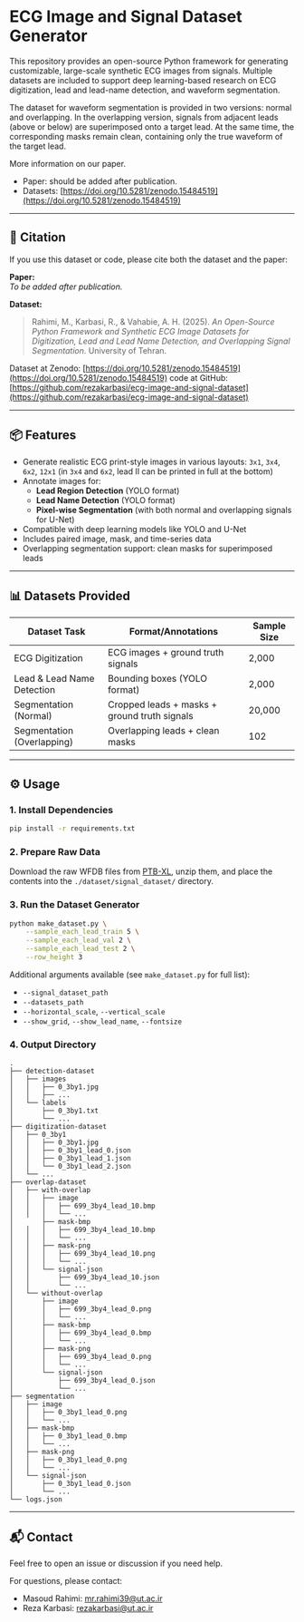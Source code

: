 # ECG Image and Signal Dataset Generator

This repository provides an open-source Python framework for generating customizable, large-scale synthetic ECG images from signals. Multiple datasets are included to support deep learning-based research on ECG digitization, lead and lead-name detection, and waveform segmentation.

The dataset for waveform segmentation is provided in two versions: normal and overlapping. In the overlapping version, signals from adjacent leads (above or below) are superimposed onto a target lead. At the same time, the corresponding masks remain clean, containing only the true waveform of the target lead.

More information on our paper.
- Paper: should be added after publication.
- Datasets: [https://doi.org/10.5281/zenodo.15484519](https://doi.org/10.5281/zenodo.15484519)

---

## 🧠 Citation
If you use this dataset or code, please cite both the dataset and the paper:

**Paper:**  
*To be added after publication.*

**Dataset:**
> Rahimi, M., Karbasi, R., & Vahabie, A. H. (2025). *An Open-Source Python Framework and Synthetic ECG Image Datasets for Digitization, Lead and Lead Name Detection, and Overlapping Signal Segmentation*. University of Tehran.

Dataset at Zenodo: [https://doi.org/10.5281/zenodo.15484519](https://doi.org/10.5281/zenodo.15484519)
code at GitHub: [https://github.com/rezakarbasi/ecg-image-and-signal-dataset](https://github.com/rezakarbasi/ecg-image-and-signal-dataset)  


---

## 📦 Features

- Generate realistic ECG print-style images in various layouts: `3x1`, `3x4`, `6x2`, `12x1` (in `3x4` and `6x2`, lead II can be printed in full at the bottom)
- Annotate images for:
  - **Lead Region Detection** (YOLO format)
  - **Lead Name Detection** (YOLO format)
  - **Pixel-wise Segmentation** (with both normal and overlapping signals for U-Net)
- Compatible with deep learning models like YOLO and U-Net
- Includes paired image, mask, and time-series data
- Overlapping segmentation support: clean masks for superimposed leads

---

## 📊 Datasets Provided

| Dataset Task               | Format/Annotations                              | Sample Size |
|----------------------------|-------------------------------------------------|-------------|
| ECG Digitization           | ECG images + ground truth signals               | 2,000       |
| Lead & Lead Name Detection | Bounding boxes (YOLO format)                    | 2,000       |
| Segmentation (Normal)      | Cropped leads + masks + ground truth signals    | 20,000      |
| Segmentation (Overlapping) | Overlapping leads + clean masks                 | 102         |

---

## ⚙️ Usage

### 1. Install Dependencies
```bash
pip install -r requirements.txt
```

### 2. Prepare Raw Data
Download the raw WFDB files from [PTB-XL](https://physionet.org/content/ptb-xl/1.0.3/), unzip them, and place the contents into the `./dataset/signal_dataset/` directory.

### 3. Run the Dataset Generator
```bash
python make_dataset.py \
    --sample_each_lead_train 5 \
    --sample_each_lead_val 2 \
    --sample_each_lead_test 2 \
    --row_height 3
```

Additional arguments available (see `make_dataset.py` for full list):
- `--signal_dataset_path` 
- `--datasets_path`
- `--horizontal_scale`, `--vertical_scale`
- `--show_grid`, `--show_lead_name`, `--fontsize`

### 4. Output Directory
```
.
├── detection-dataset
│   ├── images
│   │   ├── 0_3by1.jpg
│   │   ├── ...
│   └── labels
│       ├── 0_3by1.txt
│       └── ...
├── digitization-dataset
│   ├── 0_3by1
│   │   ├── 0_3by1.jpg
│   │   ├── 0_3by1_lead_0.json
│   │   ├── 0_3by1_lead_1.json
│   │   └── 0_3by1_lead_2.json
│   └── ...
├── overlap-dataset
│   ├── with-overlap
│   │   ├── image
│   │   │   ├── 699_3by4_lead_10.bmp
│   │   │   └── ...
│       ├── mask-bmp
│   │   │   ├── 699_3by4_lead_10.bmp
│   │   │   └── ...
│   │   ├── mask-png
│   │   │   ├── 699_3by4_lead_10.png
│   │   │   └── ...
│   │   └── signal-json
│   │       ├── 699_3by4_lead_10.json
│   │       └── ...
│   └── without-overlap
│       ├── image
│       │   ├── 699_3by4_lead_0.png
│       │   └── ...
│       ├── mask-bmp
│       │   ├── 699_3by4_lead_0.bmp
│       │   └── ...
│       ├── mask-png
│       │   ├── 699_3by4_lead_0.png
│       │   └── ...
│       └── signal-json
│           ├── 699_3by4_lead_0.json
│           └── ...
├── segmentation
│   ├── image
│   │   ├── 0_3by1_lead_0.png
│   │   └── ...
│   ├── mask-bmp
│   │   ├── 0_3by1_lead_0.bmp
│   │   └── ...
│   ├── mask-png
│   │   ├── 0_3by1_lead_0.png
│   │   └── ...
│   └── signal-json
│       ├── 0_3by1_lead_0.json
│       └── ...
└── logs.json

```

---

## 📬 Contact
Feel free to open an issue or discussion if you need help.

For questions, please contact:
- Masoud Rahimi: mr.rahimi39@ut.ac.ir
- Reza Karbasi: rezakarbasi@ut.ac.ir
